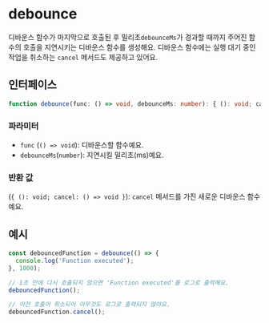 # debounce

디바운스 함수가 마지막으로 호출된 후 밀리초`debounceMs`가 경과할 때까지 주어진 함수의 호출을 지연시키는 디바운스 함수를 생성해요. 디바운스 함수에는 실행 대기 중인 작업을 취소하는 `cancel` 메서드도 제공하고 있어요.

## 인터페이스

```typescript
function debounce(func: () => void, debounceMs: number): { (): void; cancel: () => void };
```

### 파라미터

- `func` (`() => void`): 디바운스할 함수예요.
- `debounceMs`(`number`): 지연시킬 밀리초(ms)예요.

### 반환 값

(`{ (): void; cancel: () => void }`): `cancel` 메서드를 가진 새로운 디바운스 함수예요.

## 예시

```typescript
const debouncedFunction = debounce(() => {
  console.log('Function executed');
}, 1000);

// 1초 안에 다시 호출되지 않으면 'Function executed'를 로그로 출력해요.
debouncedFunction();

// 이전 호출이 취소되어 아무것도 로그로 출력되지 않아요.
debouncedFunction.cancel();
```
